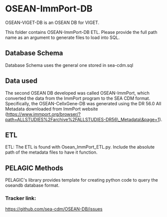 # OSEAN-ImmPort-DB

OSEAN-VIGET-DB is an OSEAN DB for VIGET.

This folder contains OSEAN-ImmPort-DB ETL.
Please provide the full path name as an argument to generate files to load into SQL.



## Database Schema

Database Schema uses the general one stored in sea-cdm.sql

## Data used

The second OSEAN DB developed was called OSEAN-ImmPort, which converted the data from the ImmPort program to the SEA CDM format. Specifically, the OSEAN-CellxGene-DB was generated using the DR 56.0 All Metadata downloaded from ImmPort website (https://www.immport.org/browser/?path=ALLSTUDIES%2Farchive%2FALLSTUDIES-DR56\_Metadata\&page=1).

## ETL

ETL: The ETL is found with Osean_ImmPort_ETL.py. Include the absolute path of the metadata files to have it function.

## PELAGIC Methods

PELAGIC's library provides template for creating python code to query the oseandb database format.

### Tracker link:

https://github.com/sea-cdm/OSEAN-DB/issues

